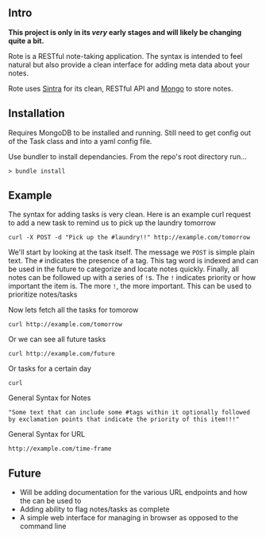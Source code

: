 Intro
-----

**This project is only in its *very* early stages and will likely be changing quite a bit.**

Rote is a RESTful note-taking application.  The syntax is intended to feel natural but also provide a clean interface for adding meta data about your notes.

Rote uses [Sintra](http://sinatrarb.com) for its clean, RESTful API and [Mongo](http://mongodb.org) to store notes.

Installation
------------

Requires MongoDB to be installed and running.  Still need to get config out of the Task class and into a yaml config file.

Use bundler to install dependancies.  From the repo's root directory run...

    > bundle install


Example
-------

The syntax for adding tasks is very clean.  Here is an example curl request to add a new task to remind us to pick up the laundry tomorrow

    curl -X POST -d "Pick up the #laundry!!" http://example.com/tomorrow
    
We'll start by looking at the task itself.  The message we `POST` is simple plain text.  The `#` indicates the presence of a tag.  This tag word is indexed and can be used in the future to categorize and locate notes quickly.  Finally, all notes can be followed up with a series of `!`s.  The `!` indicates priority or how important the item is.  The more `!`, the more important.  This can be used to prioritize notes/tasks

Now lets fetch all the tasks for tomorow

    curl http://example.com/tomorrow
    
Or we can see all future tasks

    curl http://example.com/future

Or tasks for a certain day

    curl 

General Syntax for Notes

    "Some text that can include some #tags within it optionally followed by exclamation points that indicate the priority of this item!!!"
    
General Syntax for URL

    http://example.com/time-frame

Future
------

 - Will be adding documentation for the various URL endpoints and how the can be used to 
 - Adding ability to flag notes/tasks as complete
 - A simple web interface for managing in browser as opposed to the command line